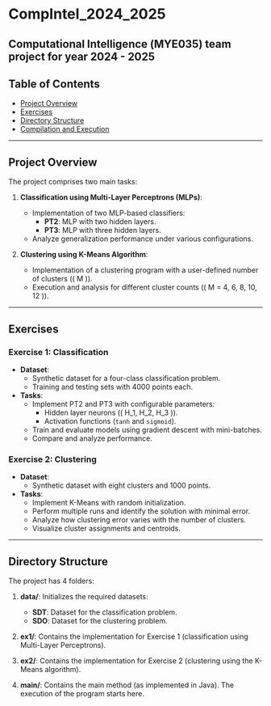 # CompIntel_2024_2025
Computational Intelligence (ΜΥΕ035) team project for year 2024 - 2025
---

## Table of Contents
- [Project Overview](#project-overview)
- [Exercises](#exercises)
- [Directory Structure](#directory-structure)
- [Compilation and Execution](#compilation-and-execution)

---

## Project Overview

The project comprises two main tasks:
1. **Classification using Multi-Layer Perceptrons (MLPs)**:
   - Implementation of two MLP-based classifiers:
     - **PT2**: MLP with two hidden layers.
     - **PT3**: MLP with three hidden layers.
   - Analyze generalization performance under various configurations.
   
2. **Clustering using K-Means Algorithm**:
   - Implementation of a clustering program with a user-defined number of clusters (\( M \)).
   - Execution and analysis for different cluster counts (\( M = 4, 6, 8, 10, 12 \)).

---

## Exercises

### **Exercise 1: Classification**
- **Dataset**:
  - Synthetic dataset for a four-class classification problem.
  - Training and testing sets with 4000 points each.
- **Tasks**:
  - Implement PT2 and PT3 with configurable parameters:
    - Hidden layer neurons (\( H_1, H_2, H_3 \)).
    - Activation functions (`tanh` and `sigmoid`).
  - Train and evaluate models using gradient descent with mini-batches.
  - Compare and analyze performance.

### **Exercise 2: Clustering**
- **Dataset**:
  - Synthetic dataset with eight clusters and 1000 points.
- **Tasks**:
  - Implement K-Means with random initialization.
  - Perform multiple runs and identify the solution with minimal error.
  - Analyze how clustering error varies with the number of clusters.
  - Visualize cluster assignments and centroids.

---

## Directory Structure
The project has 4 folders:

1. **data/**: Initializes the required datasets:
   - **SDT**: Dataset for the classification problem.
   - **SDO**: Dataset for the clustering problem.

2. **ex1/**: Contains the implementation for Exercise 1 (classification using Multi-Layer Perceptrons).

3. **ex2/**: Contains the implementation for Exercise 2 (clustering using the K-Means algorithm).

4. **main/**: Contains the main method (as implemented in Java). The execution of the program starts here.


